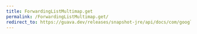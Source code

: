 ```yaml
---
title: ForwardingListMultimap.get
permalink: /ForwardingListMultimap.get/
redirect_to: https://guava.dev/releases/snapshot-jre/api/docs/com/google/common/collect/ForwardingListMultimap.html#get-K-
---
```

